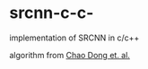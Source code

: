 # srcnn-c-c-
implementation of SRCNN in c/c++

algorithm from [Chao Dong et. al.](http://mmlab.ie.cuhk.edu.hk/projects/SRCNN.html)
